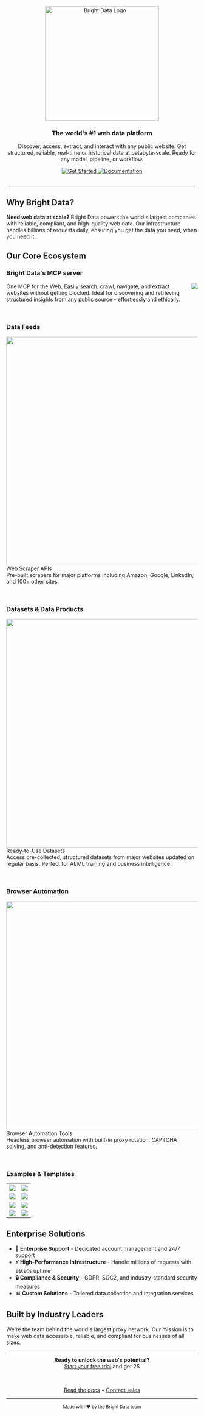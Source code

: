 
<div align="center"> <img src="https://github.com/user-attachments/assets/f627a9ac-452a-4034-9823-56813f8a6380" alt="Bright Data Logo" height="300"> <h3>The world's #1 web data platform</h3> <p>Discover, access, extract, and interact with any public website. Get structured, reliable, real-time or historical data at petabyte-scale. Ready for any model, pipeline, or workflow.</p> <a href="https://brightdata.com"> <img src="https://img.shields.io/badge/🚀_Get_Started-blue?style=for-the-badge" alt="Get Started"> </a> <a href="https://docs.brightdata.com"> <img src="https://img.shields.io/badge/📚_Documentation-4A90E2?style=for-the-badge" alt="Documentation"> </a> </div> <br> 

---

## Why Bright Data?

**Need web data at scale?** Bright Data powers the world's largest companies with reliable, compliant, and high-quality web data. Our infrastructure handles billions of requests daily, ensuring you get the data you need, when you need it.

## Our Core Ecosystem

### Bright Data's MCP server
<a href="https://github.com/brightdata/brightdata-mcp"> <img align="right" src="https://github-readme-stats.vercel.app/api/pin/?username=brightdata&repo=brightdata-mcp&theme=light" /> </a>

 
One MCP for the Web. Easily search, crawl, navigate, and extract websites without getting blocked. Ideal for discovering and retrieving structured insights from any public source - effortlessly and ethically.

<br clear="right"/>

### Data Feeds

<a href="https://brightdata.com/products/web-scraper"> <img width="600px" height="auto" align="right" src="https://github.com/user-attachments/assets/87cfab12-ce6b-4d77-b2f5-59e67f3326fd" /> </a>

Web Scraper APIs  
Pre-built scrapers for major platforms including Amazon, Google, LinkedIn, and 100+ other sites.

<br clear="right"/>

### Datasets & Data Products

<a href="https://brightdata.com/products/datasets"> <img align="right" width="600px" height="auto" src="https://github.com/user-attachments/assets/2b9f3dc5-79c9-4850-b3e9-63a3f0ee832b" /> </a>

Ready-to-Use Datasets  
Access pre-collected, structured datasets from major websites updated on regular basis. Perfect for AI/ML training and business intelligence.

<br clear="right"/>

### Browser Automation

<a href="https://brightdata.com/products/scraping-browser"> <img align="right" width="600px" height="auto" src="https://github.com/user-attachments/assets/7289ae43-5b29-4d79-b469-94e263cc09b2" /> </a>

Browser Automation Tools  
Headless browser automation with built-in proxy rotation, CAPTCHA solving, and anti-detection features.

<br clear="right"/>

### Examples & Templates
<div align="center">
  <table>
    <tr>
      <td width="50%">
        <a href="https://github.com/brightdata/brightdata-agent-showcase">
          <img src="https://github-readme-stats.vercel.app/api/pin/?username=brightdata&repo=brightdata-agent-showcase&theme=light" />
        </a>
      </td>
      <td width="50%">
        <a href="https://github.com/brightdata/bright-data-quickstart-templates">
          <img src="https://github-readme-stats.vercel.app/api/pin/?username=brightdata&repo=bright-data-quickstart-templates&theme=light" />
        </a>
      </td>
    </tr>
    <tr>
      <td width="50%">
        <a href="https://github.com/brightdata/bright-data-browser-api-python-playwright-project">
          <img src="https://github-readme-stats.vercel.app/api/pin/?username=brightdata&repo=bright-data-scrape-chatgpt-search-python-project&theme=light" />
        </a>
      </td>
      <td width="50%">
        <a href="https://github.com/brightdata/bright-data-scrape-chatgpt-search-nodejs-project">
          <img src="https://github-readme-stats.vercel.app/api/pin/?username=brightdata&repo=bright-data-scrape-chatgpt-search-nodejs-project&theme=light" />
        </a>
      </td>
    </tr>
    <tr>
      <td width="50%">
        <a href="https://github.com/brightdata/bright-data-serp-api-python-project">
          <img src="https://github-readme-stats.vercel.app/api/pin/?username=brightdata&repo=bright-data-serp-api-python-project&theme=light" />
        </a>
      </td>
      <td width="50%">
        <a href="https://github.com/brightdata/bright-data-scrape-chatgpt-search-python-project">
          <img src="https://github-readme-stats.vercel.app/api/pin/?username=brightdata&repo=bright-data-scrape-chatgpt-search-python-project&theme=light" />
        </a>
      </td>
    </tr>
    <tr>
      <td width="50%">
        <a href="https://github.com/brightdata/n8n-nodes-brightdata">
          <img src="https://github-readme-stats.vercel.app/api/pin/?username=brightdata&repo=n8n-nodes-brightdata&theme=light" />
        </a>
      </td>
      <td width="50%">
        <a href="https://github.com/brightdata/brightdata-typescript-sdk">
          <img src="https://github-readme-stats.vercel.app/api/pin/?username=brightdata&repo=brightdata-typescript-sdk&theme=light" />
        </a>
      </td>
    </tr>
  </table>
</div>

## Enterprise Solutions

- **🏢 Enterprise Support** - Dedicated account management and 24/7 support
- **⚡ High-Performance Infrastructure** - Handle millions of requests with 99.9% uptime
- **🔒 Compliance & Security** - GDPR, SOC2, and industry-standard security measures
- **📊 Custom Solutions** - Tailored data collection and integration services

## Built by Industry Leaders

We're the team behind the world's largest proxy network. Our mission is to make web data accessible, reliable, and compliant for businesses of all sizes.

---

<div align="center"> <p> <strong>Ready to unlock the web's potential?</strong><br> <a href="https://brightdata.com/cp/start">Start your free trial</a> and get 2$ </p> <br>

 <a href="https://docs.brightdata.com">Read the docs</a> • <a href="https://brightdata.com/contact">Contact sales</a>

</div>

---


<div align="center"> <sub>Made with ❤️ by the Bright Data team</sub> </div>

